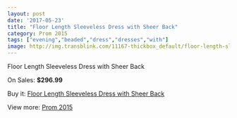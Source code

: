 ```yaml
---
layout: post
date: '2017-05-23'
title: "Floor Length Sleeveless Dress with Sheer Back"
category: Prom 2015
tags: ["evening","beaded","dress","dresses","with"]
image: http://img.transblink.com/11167-thickbox_default/floor-length-sleeveless-dress-with-sheer-back.jpg
---
```

Floor Length Sleeveless Dress with Sheer Back

On Sales: **$296.99**
<a href="https://www.transblink.com/en/prom-2015/3630-floor-length-sleeveless-dress-with-sheer-back.html"><amp-img layout="responsive" width="600" height="600" src="//img.transblink.com/11167-thickbox_default/floor-length-sleeveless-dress-with-sheer-back.jpg" alt="Floor Length Sleeveless Dress with Sheer Back 0" /></a>
<a href="https://www.transblink.com/en/prom-2015/3630-floor-length-sleeveless-dress-with-sheer-back.html"><amp-img layout="responsive" width="600" height="600" src="//img.transblink.com/11168-thickbox_default/floor-length-sleeveless-dress-with-sheer-back.jpg" alt="Floor Length Sleeveless Dress with Sheer Back 1" /></a>

Buy it: [Floor Length Sleeveless Dress with Sheer Back](https://www.transblink.com/en/prom-2015/3630-floor-length-sleeveless-dress-with-sheer-back.html "Floor Length Sleeveless Dress with Sheer Back")

View more: [Prom 2015](https://www.transblink.com/en/10-prom-2015 "Prom 2015")